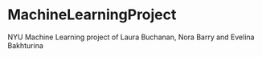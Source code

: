 # MachineLearningProject

 NYU Machine Learning project of Laura Buchanan, Nora Barry and Evelina Bakhturina
